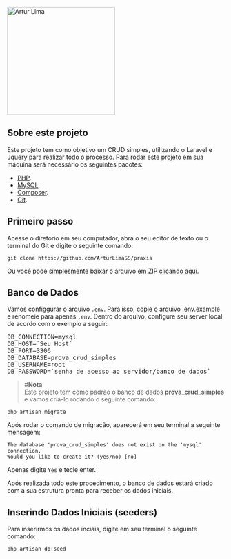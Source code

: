 <p align=""><a href="https://www.linkedin.com/in/arturlimass/" target="__blank"><img src="https://media.licdn.com/dms/image/C4D03AQEgc2mZTf8DVg/profile-displayphoto-shrink_800_800/0/1645833592299?e=1697673600&v=beta&t=g8Qkc2JVN3KrORuTJueORbOP4kz_mipdpujw63GP-sU" width="250" alt="Artur Lima"></a></p>

## Sobre este projeto

Este projeto tem como objetivo um CRUD simples, utilizando o Laravel e Jquery para realizar todo o processo.
Para rodar este projeto em sua máquina será necessário os seguintes pacotes:

- [PHP](https://www.apachefriends.org/pt_br/index.html).
- [MySQL](https://dev.mysql.com/downloads/mysql/).
- [Composer](https://getcomposer.org/download/).
- [Git](https://git-scm.com/downloads).

## Primeiro passo

Acesse o diretório em seu computador, abra o seu editor de texto ou o terminal do Git e digite o seguinte comando:

```git clone https://github.com/ArturLimaSS/praxis```

Ou você pode simplesmente baixar o arquivo em ZIP [clicando aqui](https://github.com/ArturLimaSS/praxis/archive/refs/heads/main.zip).

## Banco de Dados

Vamos configgurar o arquivo `.env`. Para isso, copie o arquivo .env.example e renomeie para apenas `.env`.
Dentro do arquivo, configure seu server local de acordo com o exemplo a seguir:

<pre>
DB_CONNECTION=mysql
DB_HOST=`Seu Host`
DB_PORT=3306
DB_DATABASE=prova_crud_simples
DB_USERNAME=root
DB_PASSWORD=`senha de acesso ao servidor/banco de dados`
</pre>

> #**Nota**\
> Este projeto tem como padrão o banco de dados **prova_crud_simples** e vamos criá-lo rodando o seguinte comando:

```php artisan migrate```

Após rodar o comando de migração, aparecerá em seu terminal a seguinte mensagem:

```
The database 'prova_crud_simples' does not exist on the 'mysql' connection.
Would you like to create it? (yes/no) [no]
```

Apenas digite `Yes` e tecle enter.

Após realizada todo este procedimento, o banco de dados estará criado com a sua estrutura pronta para receber os dados iniciais.

## Inserindo Dados Iniciais (seeders)

Para inserirmos os dados inciais, digite em seu terminal o seguinte comando:

```php artisan db:seed```

